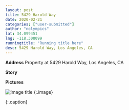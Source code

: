 ```yaml
---
layout: post
title: 5429 Harold Way
date: 2020-02-21
categories: ["user-submitted"]
author: "nolympics"
lat: 34.099451
lng: -118.308099
runningtitle: "Running title here"
desc: 5429 Harold Way, Los Angeles, CA
---
```

**Address**
Property at 5429 Harold Way, Los Angeles, CA

**Story**


**Pictures**

![Image title]()
    {:.image}

   {:.caption}
